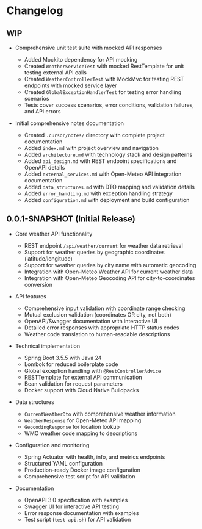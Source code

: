 # Changelog

## WIP

- Comprehensive unit test suite with mocked API responses

  - Added Mockito dependency for API mocking
  - Created `WeatherServiceTest` with mocked RestTemplate for unit testing external API calls
  - Created `WeatherControllerTest` with MockMvc for testing REST endpoints with mocked service layer
  - Created `GlobalExceptionHandlerTest` for testing error handling scenarios
  - Tests cover success scenarios, error conditions, validation failures, and API errors

- Initial comprehensive notes documentation
  - Created `.cursor/notes/` directory with complete project documentation
  - Added `index.md` with project overview and navigation
  - Added `architecture.md` with technology stack and design patterns
  - Added `api_design.md` with REST endpoint specifications and OpenAPI details
  - Added `external_services.md` with Open-Meteo API integration documentation
  - Added `data_structures.md` with DTO mapping and validation details
  - Added `error_handling.md` with exception handling strategy
  - Added `configuration.md` with deployment and build configuration

## 0.0.1-SNAPSHOT (Initial Release)

- Core weather API functionality

  - REST endpoint `/api/weather/current` for weather data retrieval
  - Support for weather queries by geographic coordinates (latitude/longitude)
  - Support for weather queries by city name with automatic geocoding
  - Integration with Open-Meteo Weather API for current weather data
  - Integration with Open-Meteo Geocoding API for city-to-coordinates conversion

- API features

  - Comprehensive input validation with coordinate range checking
  - Mutual exclusion validation (coordinates OR city, not both)
  - OpenAPI/Swagger documentation with interactive UI
  - Detailed error responses with appropriate HTTP status codes
  - Weather code translation to human-readable descriptions

- Technical implementation

  - Spring Boot 3.5.5 with Java 24
  - Lombok for reduced boilerplate code
  - Global exception handling with `@RestControllerAdvice`
  - RESTTemplate for external API communication
  - Bean validation for request parameters
  - Docker support with Cloud Native Buildpacks

- Data structures

  - `CurrentWeatherDto` with comprehensive weather information
  - `WeatherResponse` for Open-Meteo API mapping
  - `GeocodingResponse` for location lookup
  - WMO weather code mapping to descriptions

- Configuration and monitoring

  - Spring Actuator with health, info, and metrics endpoints
  - Structured YAML configuration
  - Production-ready Docker image configuration
  - Comprehensive test script for API validation

- Documentation
  - OpenAPI 3.0 specification with examples
  - Swagger UI for interactive API testing
  - Error response documentation with examples
  - Test script (`test-api.sh`) for API validation
